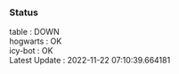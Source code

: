 ### Status


table : DOWN  
hogwarts : OK  
icy-bot : OK  
Latest Update : 2022-11-22 07:10:39.664181
